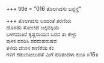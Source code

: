 +++
title = "016 ತೊಲಗಿದಸು ಬನ್ದನ್ತೆ"

+++
ತೊಲಗಿದಸು ಬಂದಂತೆ ತರಣಿಯ   
ಹೊಳಹು ಸೋಂಕಿದ ಜಕ್ಕವಕ್ಕಿಯ   
ಬಳಗದಂತಿರೆ ಕೃಷ್ಣರಾಯನ ಬರವ ತಾ ಕೇಳ್ದು   
ಪುಳಕ ಪಸರಿಸಿ ಪರಮಹರುಷವ  
ತಳೆದು ದೇವನ ಕಾಣಿಕೆಯ ಕಂ  
ಗಳಿಗೆ ಕಡುಲೋಲುಪತೆ ಮಿಗೆ ಹರಿತಂದಳಾ ಕುಂತಿ    ॥16॥